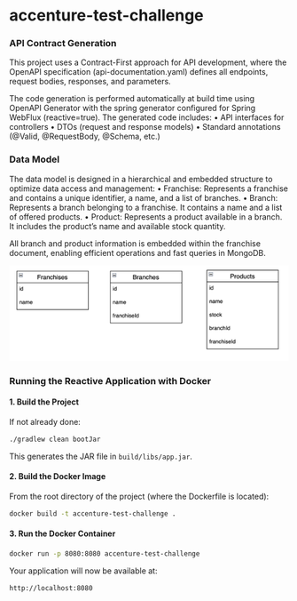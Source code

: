 # accenture-test-challenge


### API Contract Generation

This project uses a Contract-First approach for API development, where the OpenAPI specification (api-documentation.yaml) defines all endpoints, request bodies, responses, and parameters.

The code generation is performed automatically at build time using OpenAPI Generator with the spring generator configured for Spring WebFlux (reactive=true).
The generated code includes:
•	API interfaces for controllers
•	DTOs (request and response models)
•	Standard annotations (@Valid, @RequestBody, @Schema, etc.)

### Data Model

The data model is designed in a hierarchical and embedded structure to optimize data access and management:
•	Franchise: Represents a franchise and contains a unique identifier, a name, and a list of branches.
•	Branch: Represents a branch belonging to a franchise. It contains a name and a list of offered products.
•	Product: Represents a product available in a branch. It includes the product’s name and available stock quantity.

All branch and product information is embedded within the franchise document, enabling efficient operations and fast queries in MongoDB.

![img.png](imgs/data_model.png)

### Running the Reactive Application with Docker

#### 1. Build the Project

If not already done:

```bash
./gradlew clean bootJar
```

This generates the JAR file in `build/libs/app.jar`.

#### 2. Build the Docker Image

From the root directory of the project (where the Dockerfile is located):

```bash
docker build -t accenture-test-challenge .
```

#### 3. Run the Docker Container

```bash
docker run -p 8080:8080 accenture-test-challenge
```

Your application will now be available at:

```
http://localhost:8080
```
